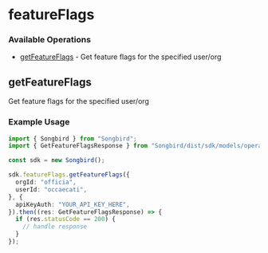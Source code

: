 # featureFlags

### Available Operations

* [getFeatureFlags](#getfeatureflags) - Get feature flags for the specified user/org

## getFeatureFlags

Get feature flags for the specified user/org

### Example Usage

```typescript
import { Songbird } from "Songbird";
import { GetFeatureFlagsResponse } from "Songbird/dist/sdk/models/operations";

const sdk = new Songbird();

sdk.featureFlags.getFeatureFlags({
  orgId: "officia",
  userId: "occaecati",
}, {
  apiKeyAuth: "YOUR_API_KEY_HERE",
}).then((res: GetFeatureFlagsResponse) => {
  if (res.statusCode == 200) {
    // handle response
  }
});
```

